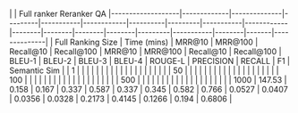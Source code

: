 |                   |              <td colspan=4>Full ranker  <td colspan=4> Reranker <td colspan=6> QA 
|-------------------|-------------|--------------|---------|-----------|------------|----------|---------|-----------|------------|--------|--------|--------|--------|---------|-----------|--------|-------|--------------|
| Full Ranking Size | Time (mins) | MRR@10       | MRR@100 | Recall@10 | Recall@100 | MRR@10   | MRR@100 | Recall@10 | Recall@100 | BLEU-1 | BLEU-2 | BLEU-3 | BLEU-4 | ROUGE-L | PRECISION | RECALL | F1    | Semantic Sim |
| 1                 |             |              |         |           |            |          |         |           |            |        |        |        |        |         |           |        |       |              |
| 50                |             |              |         |           |            |          |         |           |            |        |        |        |        |         |           |        |       |              |
| 100               |             |              |         |           |            |          |         |           |            |        |        |        |        |         |           |        |       |              |
| 500               |             |              |         |           |            |          |         |           |            |        |        |        |        |         |           |        |       |              |
| 1000              | 147.53      | 0.158        | 0.167   | 0.337     | 0.587      | 0.337    | 0.345   | 0.582     | 0.766      | 0.0527 | 0.0407 | 0.0356 | 0.0328 | 0.2173  | 0.4145    | 0.1266 | 0.194 | 0.6806       |
